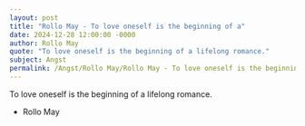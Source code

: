 ```yaml
---
layout: post
title: "Rollo May - To love oneself is the beginning of a"
date: 2024-12-28 12:00:00 -0000
author: Rollo May
quote: "To love oneself is the beginning of a lifelong romance."
subject: Angst
permalink: /Angst/Rollo May/Rollo May - To love oneself is the beginning of a
---
```


To love oneself is the beginning of a lifelong romance.

- Rollo May
